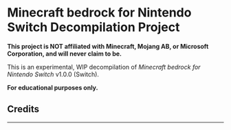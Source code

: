# Minecraft bedrock for Nintendo Switch  Decompilation Project


**This project is NOT affiliated with Minecraft, Mojang AB, or Microsoft Corporation, and will never claim to be.**

This is an experimental, WIP decompilation of *Minecraft bedrock for Nintendo Switch* v1.0.0 (Switch).

**For educational purposes only.**

## Credits
---


